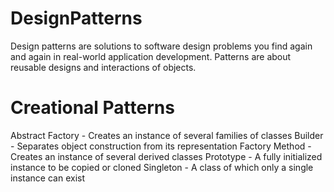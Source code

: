 # DesignPatterns
Design patterns are solutions to software design problems you find again and again in real-world application development. Patterns are about reusable designs and interactions of objects.

# Creational Patterns
Abstract Factory -	Creates an instance of several families of classes
Builder	- Separates object construction from its representation
Factory Method - Creates an instance of several derived classes
Prototype - A fully initialized instance to be copied or cloned
Singleton - A class of which only a single instance can exist
